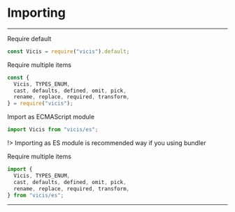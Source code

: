 # Importing

----------

Require default

```js
const Vicis = require("vicis").default;
```

Require multiple items

```js
const {
  Vicis, TYPES_ENUM,
  cast, defaults, defined, omit, pick,
  rename, replace, required, transform,
} = require("vicis");
```

Import as ECMAScript module

```js
import Vicis from "vicis/es";
```

!> Importing as ES module is recommended way if you using bundler

Require multiple items

```js
import {
  Vicis, TYPES_ENUM,
  cast, defaults, defined, omit, pick,
  rename, replace, required, transform,
} from "vicis/es";
```

----------
